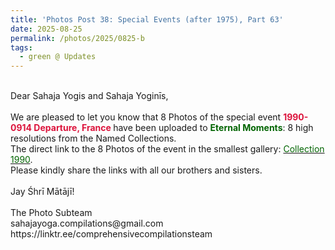 ```yaml
---
title: 'Photos Post 38: Special Events (after 1975), Part 63'
date: 2025-08-25
permalink: /photos/2025/0825-b
tags:
  - green @ Updates
---
```


<p>
<br>
Dear Sahaja Yogis and Sahaja Yoginīs,<br>
<br>
We are pleased to let you know that 8 Photos of the special event <font color="Crimson"><b> 1990-0914 Departure, France </b></font> have been uploaded to <font color="DarkGreen"><b>Eternal Moments</b></font>: 8 high resolutions from the Named Collections.<br>
The direct link to the 8 Photos of the event in the smallest gallery: <a href="https://eternalmoments.smugmug.com/Collections/Mariane-Hufschmitt-Collection/1990"><font color="DarkGreen">Collection 1990</font></a>.<br>
Please kindly share the links with all our brothers and sisters.<br>
<br>
Jay Śhrī Mātājī!<br>
<br>
The Photo Subteam<br>
sahajayoga.compilations@gmail.com<br>
https://linktr.ee/comprehensivecompilationsteam
</p>